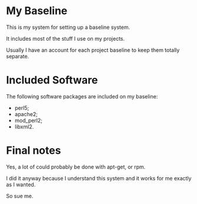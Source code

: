 My Baseline
===========

This is my system for setting up a baseline system.

It includes most of the stuff I use on my projects.

Usually I have an account for each project baseline to keep them totally separate.


Included Software
=================

The following software packages are included on my baseline:

 * perl5;
 * apache2;
 * mod_perl2;
 * libxml2.



Final notes
===========

Yes, a lot of could probably be done with apt-get, or rpm.

I did it anyway because I understand this system and it works for me
exactly as I wanted.

So sue me.

